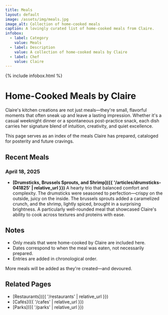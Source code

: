 ```yaml
---
title: Meals
layout: default
image: /assets/img/meals.jpg
image_alt: Collection of home-cooked meals
caption: A lovingly curated list of home-cooked meals from Claire.
infobox:
  - label: Category
    value: Meals
  - label: Description
    value: A collection of home-cooked meals by Claire
  - label: Chef
    value: Claire
---
```


{% include infobox.html %}

# Home-Cooked Meals by Claire

Claire's kitchen creations are not just meals—they're small, flavorful moments that often sneak up and leave a lasting impression. Whether it's a casual weeknight dinner or a spontaneous post-practice snack, each dish carries her signature blend of intuition, creativity, and quiet excellence.

This page serves as an index of the meals Claire has prepared, cataloged for posterity and future cravings.

## Recent Meals

### April 18, 2025

- **[Drumsticks, Brussels Sprouts, and Shrimp]({{ '/articles/drumsticks-041825' | relative_url }})**
  A hearty trio that balanced comfort and complexity. The drumsticks were seasoned to perfection—crispy on the outside, juicy on the inside. The brussels sprouts added a caramelized crunch, and the shrimp, lightly spiced, brought in a surprising brightness. A particularly well-rounded meal that showcased Claire's ability to cook across textures and proteins with ease.


## Notes

- Only meals that were home-cooked by Claire are included here.
- Dates correspond to when the meal was eaten, not necessarily prepared.
- Entries are added in chronological order.

More meals will be added as they're created—and devoured.

## Related Pages

- [Restaurants]({{ '/restaurants' | relative_url }})  
- [Cafés]({{ '/cafes' | relative_url }})  
- [Parks]({{ '/parks' | relative_url }})
